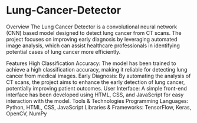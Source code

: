 # Lung-Cancer-Detector
Overview
The Lung Cancer Detector is a convolutional neural network (CNN) based model designed to detect lung cancer from CT scans. The project focuses on improving early diagnosis by leveraging automated image analysis, which can assist healthcare professionals in identifying potential cases of lung cancer more efficiently.

Features
High Classification Accuracy: The model has been trained to achieve a high classification accuracy, making it reliable for detecting lung cancer from medical images.
Early Diagnosis: By automating the analysis of CT scans, the project aims to enhance the early detection of lung cancer, potentially improving patient outcomes.
User Interface: A simple front-end interface has been developed using HTML, CSS, and JavaScript for easy interaction with the model.
Tools & Technologies
Programming Languages: Python, HTML, CSS, JavaScript
Libraries & Frameworks: TensorFlow, Keras, OpenCV, NumPy
